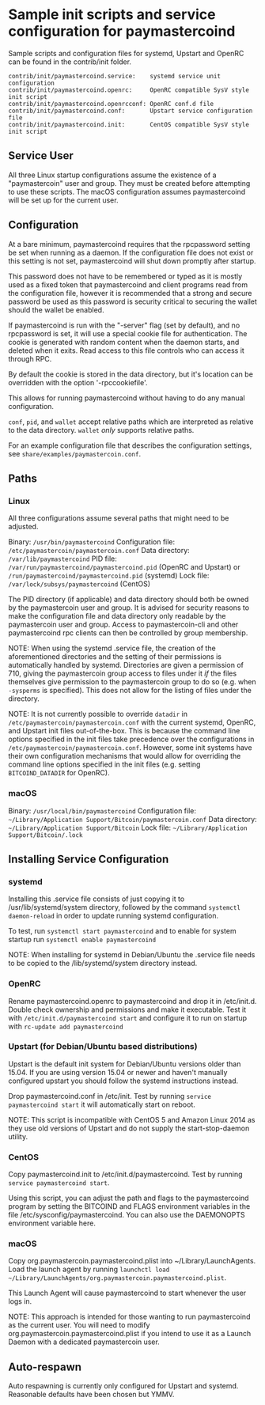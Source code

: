 Sample init scripts and service configuration for paymastercoind
==========================================================

Sample scripts and configuration files for systemd, Upstart and OpenRC
can be found in the contrib/init folder.

    contrib/init/paymastercoind.service:    systemd service unit configuration
    contrib/init/paymastercoind.openrc:     OpenRC compatible SysV style init script
    contrib/init/paymastercoind.openrcconf: OpenRC conf.d file
    contrib/init/paymastercoind.conf:       Upstart service configuration file
    contrib/init/paymastercoind.init:       CentOS compatible SysV style init script

Service User
---------------------------------

All three Linux startup configurations assume the existence of a "paymastercoin" user
and group.  They must be created before attempting to use these scripts.
The macOS configuration assumes paymastercoind will be set up for the current user.

Configuration
---------------------------------

At a bare minimum, paymastercoind requires that the rpcpassword setting be set
when running as a daemon.  If the configuration file does not exist or this
setting is not set, paymastercoind will shut down promptly after startup.

This password does not have to be remembered or typed as it is mostly used
as a fixed token that paymastercoind and client programs read from the configuration
file, however it is recommended that a strong and secure password be used
as this password is security critical to securing the wallet should the
wallet be enabled.

If paymastercoind is run with the "-server" flag (set by default), and no rpcpassword is set,
it will use a special cookie file for authentication. The cookie is generated with random
content when the daemon starts, and deleted when it exits. Read access to this file
controls who can access it through RPC.

By default the cookie is stored in the data directory, but it's location can be overridden
with the option '-rpccookiefile'.

This allows for running paymastercoind without having to do any manual configuration.

`conf`, `pid`, and `wallet` accept relative paths which are interpreted as
relative to the data directory. `wallet` *only* supports relative paths.

For an example configuration file that describes the configuration settings,
see `share/examples/paymastercoin.conf`.

Paths
---------------------------------

### Linux

All three configurations assume several paths that might need to be adjusted.

Binary:              `/usr/bin/paymastercoind`
Configuration file:  `/etc/paymastercoin/paymastercoin.conf`
Data directory:      `/var/lib/paymastercoind`
PID file:            `/var/run/paymastercoind/paymastercoind.pid` (OpenRC and Upstart) or `/run/paymastercoind/paymastercoind.pid` (systemd)
Lock file:           `/var/lock/subsys/paymastercoind` (CentOS)

The PID directory (if applicable) and data directory should both be owned by the
paymastercoin user and group. It is advised for security reasons to make the
configuration file and data directory only readable by the paymastercoin user and
group. Access to paymastercoin-cli and other paymastercoind rpc clients can then be
controlled by group membership.

NOTE: When using the systemd .service file, the creation of the aforementioned
directories and the setting of their permissions is automatically handled by
systemd. Directories are given a permission of 710, giving the paymastercoin group
access to files under it _if_ the files themselves give permission to the
paymastercoin group to do so (e.g. when `-sysperms` is specified). This does not allow
for the listing of files under the directory.

NOTE: It is not currently possible to override `datadir` in
`/etc/paymastercoin/paymastercoin.conf` with the current systemd, OpenRC, and Upstart init
files out-of-the-box. This is because the command line options specified in the
init files take precedence over the configurations in
`/etc/paymastercoin/paymastercoin.conf`. However, some init systems have their own
configuration mechanisms that would allow for overriding the command line
options specified in the init files (e.g. setting `BITCOIND_DATADIR` for
OpenRC).

### macOS

Binary:              `/usr/local/bin/paymastercoind`
Configuration file:  `~/Library/Application Support/Bitcoin/paymastercoin.conf`
Data directory:      `~/Library/Application Support/Bitcoin`
Lock file:           `~/Library/Application Support/Bitcoin/.lock`

Installing Service Configuration
-----------------------------------

### systemd

Installing this .service file consists of just copying it to
/usr/lib/systemd/system directory, followed by the command
`systemctl daemon-reload` in order to update running systemd configuration.

To test, run `systemctl start paymastercoind` and to enable for system startup run
`systemctl enable paymastercoind`

NOTE: When installing for systemd in Debian/Ubuntu the .service file needs to be copied to the /lib/systemd/system directory instead.

### OpenRC

Rename paymastercoind.openrc to paymastercoind and drop it in /etc/init.d.  Double
check ownership and permissions and make it executable.  Test it with
`/etc/init.d/paymastercoind start` and configure it to run on startup with
`rc-update add paymastercoind`

### Upstart (for Debian/Ubuntu based distributions)

Upstart is the default init system for Debian/Ubuntu versions older than 15.04. If you are using version 15.04 or newer and haven't manually configured upstart you should follow the systemd instructions instead.

Drop paymastercoind.conf in /etc/init.  Test by running `service paymastercoind start`
it will automatically start on reboot.

NOTE: This script is incompatible with CentOS 5 and Amazon Linux 2014 as they
use old versions of Upstart and do not supply the start-stop-daemon utility.

### CentOS

Copy paymastercoind.init to /etc/init.d/paymastercoind. Test by running `service paymastercoind start`.

Using this script, you can adjust the path and flags to the paymastercoind program by
setting the BITCOIND and FLAGS environment variables in the file
/etc/sysconfig/paymastercoind. You can also use the DAEMONOPTS environment variable here.

### macOS

Copy org.paymastercoin.paymastercoind.plist into ~/Library/LaunchAgents. Load the launch agent by
running `launchctl load ~/Library/LaunchAgents/org.paymastercoin.paymastercoind.plist`.

This Launch Agent will cause paymastercoind to start whenever the user logs in.

NOTE: This approach is intended for those wanting to run paymastercoind as the current user.
You will need to modify org.paymastercoin.paymastercoind.plist if you intend to use it as a
Launch Daemon with a dedicated paymastercoin user.

Auto-respawn
-----------------------------------

Auto respawning is currently only configured for Upstart and systemd.
Reasonable defaults have been chosen but YMMV.
